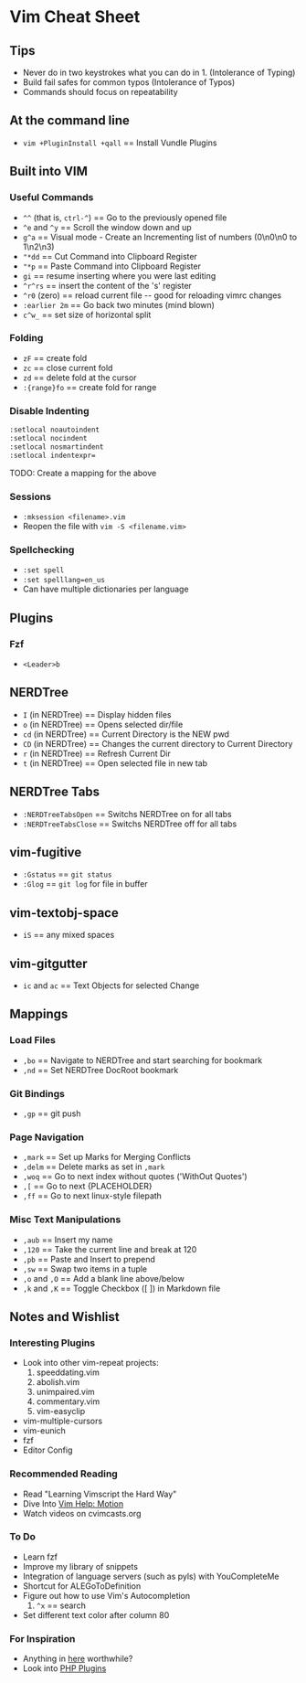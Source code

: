
# Vim Cheat Sheet

## Tips

* Never do in two keystrokes what you can do in 1. (Intolerance of Typing)
* Build fail safes for common typos (Intolerance of Typos)
* Commands should focus on repeatability

## At the command line

* `vim +PluginInstall +qall` == Install Vundle Plugins

## Built into VIM

### Useful Commands

* `^^` (that is, `ctrl-^`) == Go to the previously opened file
* `^e` and `^y` == Scroll the window down and up
* `g^a` == Visual mode - Create an Incrementing list of numbers (0\n0\n0 to 1\n2\n3)
* `"*dd` == Cut Command into Clipboard Register
* `"*p` == Paste Command into Clipboard Register
* `gi` == resume inserting where you were last editing
* `^r^rs` == insert the content of the 's' register
* `^r0` (zero) == reload current file -- good for reloading vimrc changes
* `:earlier 2m` ==  Go back two minutes (mind blown)
* `c^w_` == set size of horizontal split

### Folding

* `zF` == create fold
* `zc` == close current fold
* `zd` == delete fold at the cursor
* `:{range}fo` == create fold for range

### Disable Indenting

```bash
:setlocal noautoindent
:setlocal nocindent
:setlocal nosmartindent
:setlocal indentexpr=
```

TODO: Create a mapping for the above

### Sessions

* `:mksession <filename>.vim`
* Reopen the file with `vim -S <filename.vim>`

### Spellchecking

* `:set spell`
* `:set spelllang=en_us`
* Can have multiple dictionaries per language

## Plugins

### Fzf

* `<Leader>b`

## NERDTree

* `I` (in NERDTree) == Display hidden files
* `o` (in NERDTree) == Opens selected dir/file
* `cd` (in NERDTree) == Current Directory is the NEW pwd
* `CD` (in NERDTree) == Changes the current directory to Current Directory
* `r` (in NERDTree) == Refresh Current Dir
* `t` (in NERDTree) == Open selected file in new tab

## NERDTree Tabs

* `:NERDTreeTabsOpen` == Switchs NERDTree on for all tabs
* `:NERDTreeTabsClose` == Switchs NERDTree off for all tabs

## vim-fugitive

* `:Gstatus` == `git status`
* `:Glog` == `git log` for file in buffer

## vim-textobj-space

* `iS` == any mixed spaces

## vim-gitgutter

* `ic` and `ac` == Text Objects for selected Change

## Mappings

### Load Files

* `,bo` == Navigate to NERDTree and start searching for bookmark
* `,nd` == Set NERDTree DocRoot bookmark

### Git Bindings

* `,gp` == git push

### Page Navigation

* `,mark` == Set up Marks for Merging Conflicts
* `,delm` == Delete marks as set in `,mark`
* `,woq` == Go to next index without quotes ('WithOut Quotes')
* `,[` == Go to next {PLACEHOLDER}
* `,ff` == Go to next linux-style filepath

### Misc Text Manipulations

* `,aub` == Insert my name
* `,120` == Take the current line and break at 120
* `,pb` == Paste and Insert to prepend
* `,sw` == Swap two items in a tuple
* `,o` and `,O` == Add a blank line above/below
* `,k` and `,K` == Toggle Checkbox ([ ]) in Markdown file

## Notes and Wishlist

### Interesting Plugins

* Look into other vim-repeat projects:
   1. speeddating.vim
   1. abolish.vim
   1. unimpaired.vim
   1. commentary.vim
   1. vim-easyclip
* vim-multiple-cursors
* vim-eunich
* fzf
* Editor Config

### Recommended Reading

* Read "Learning Vimscript the Hard Way"
* Dive Into [Vim Help: Motion](http://vimdoc.sourceforge.net/htmldoc/motion.html)
* Watch videos on cvimcasts.org

### To Do

* Learn fzf
* Improve my library of snippets
* Integration of language servers (such as pyls) with YouCompleteMe
* Shortcut for ALEGoToDefinition
* Figure out how to use Vim's Autocompletion
   1. `^x` == search
* Set different text color after column 80

### For Inspiration

* Anything in [here](https://github.com/kana/vim-textobj-user/wiki) worthwhile?
* Look into [PHP Plugins](https://www.reddit.com/r/PHP/comments/23okor/vim_users_who_code_in_php_what_plugins_do_you_have/)

